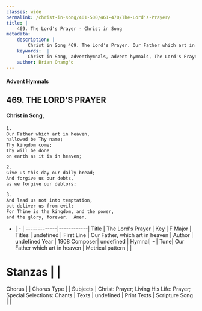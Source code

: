 ```yaml
---
classes: wide
permalink: /christ-in-song/401-500/461-470/The-Lord's-Prayer/
title: |
    469. The Lord's Prayer - Christ in Song
metadata:
    description: |
        Christ in Song 469. The Lord's Prayer. Our Father which art in heaven, hallowed be Thy name; Thy kingdom come;  Thy will be done  on earth as it is in heaven;
    keywords:  |
        Christ in Song, adventhymnals, advent hymnals, The Lord's Prayer, Our Father, which art in heaven. 
    author: Brian Onang'o
---
```


#### Advent Hymnals
## 469. THE LORD'S PRAYER
####  Christ in Song,

```txt
1.
Our Father which art in heaven,
hallowed be Thy name;
Thy kingdom come; 
Thy will be done 
on earth as it is in heaven;

2.
Give us this day our daily bread;
And forgive us our debts,
as we forgive our debtors;

3.
And lead us not into temptation, 
but deliver us from evil;
For Thine is the kingdom, and the power, 
and the glory, forever.  Amen.

```

- |   -  |
-------------|------------|
Title | The Lord's Prayer |
Key | F Major |
Titles | undefined |
First Line | Our Father, which art in heaven |
Author | undefined
Year | 1908
Composer| undefined |
Hymnal|  - |
Tune| Our Father which art in heaven |
Metrical pattern | |
# Stanzas |  |
Chorus |  |
Chorus Type |  |
Subjects | Christ: Prayer; Living His Life: Prayer; Special Selections: Chants |
Texts | undefined |
Print Texts | 
Scripture Song |  |
    
